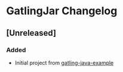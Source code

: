 # GatlingJar Changelog

## [Unreleased]

### Added

- Initial project from [gatling-java-example](https://github.com/jecklgamis/gatling-java-example)
